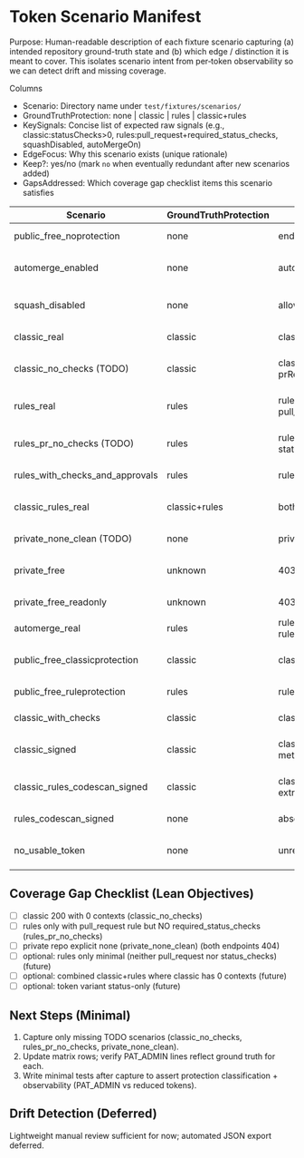 # Token Scenario Manifest

Purpose: Human-readable description of each fixture scenario capturing (a) intended repository ground-truth state and (b) which edge / distinction it is meant to cover. This isolates scenario intent from per‑token observability so we can detect drift and missing coverage.

Columns

- Scenario: Directory name under `test/fixtures/scenarios/`
- GroundTruthProtection: none | classic | rules | classic+rules
- KeySignals: Concise list of expected raw signals (e.g., classic:statusChecks>0, rules:pull_request+required_status_checks, squashDisabled, autoMergeOn)
- EdgeFocus: Why this scenario exists (unique rationale)
- Keep?: yes/no (mark `no` when eventually redundant after new scenarios added)
- GapsAddressed: Which coverage gap checklist items this scenario satisfies

| Scenario                        | GroundTruthProtection | KeySignals                                    | EdgeFocus                    | Keep? | GapsAddressed             |
| ------------------------------- | --------------------- | --------------------------------------------- | ---------------------------- | ----- | ------------------------- |
| public_free_noprotection        | none                  | endpoints absent                              | Public none baseline         | yes   | none-baseline             |
| automerge_enabled               | none                  | autoMergeEnabled=true                         | None + auto-merge positive   | yes   | auto-merge                |
| squash_disabled                 | none                  | allowSquashMerge=false                        | None + squash disabled       | yes   | squash-disabled           |
| classic_real                    | classic               | classic:checks>0, prRequired                  | Classic with checks + PR     | yes   | classic-baseline          |
| classic_no_checks (TODO)        | classic               | classic:checks=0, prRequired=false            | Classic minimal (0 contexts) | yes   | classic-zero-contexts     |
| rules_real                      | rules                 | rules:status_checks, no pull_request          | Rules checks only (no PR)    | yes   | rules-no-pr-rule          |
| rules_pr_no_checks (TODO)       | rules                 | rules:pull_request, no status_checks          | Rules PR only (0 contexts)   | yes   | rules-pr-no-checks        |
| rules_with_checks_and_approvals | rules                 | rules:pull_request+status_checks              | Rules both PR + checks       | yes   | rules-pr-and-checks       |
| classic_rules_real              | classic+rules         | both present, checks in both                  | Combined classic + rules     | yes   | combined-protection       |
| private_none_clean (TODO)       | none                  | private 404 both endpoints                    | Private none baseline        | yes   | private-none              |
| private_free                    | unknown               | 403 plan gating                               | Plan-gated unreadable sample | no    | plan-gating               |
| private_free_readonly           | unknown               | 403 read-only gating                          | Plan-gated read-only         | no    | plan-gating-readonly      |
| automerge_real                  | rules                 | rules:status_checks (duplicate of rules_real) | Redundant rules-only         | no    | duplicate                 |
| public_free_classicprotection   | classic               | classic present                               | Duplicate classic (public)   | no    | duplicate                 |
| public_free_ruleprotection      | rules                 | rules:pull_request+status_checks              | Duplicate rules both         | no    | duplicate                 |
| classic_with_checks             | classic               | classic:checks>0                              | Duplicate of classic_real    | no    | duplicate                 |
| classic_signed                  | classic               | classic:checks>0 + signatures meta            | Redundant (ignored signals)  | no    | redundant-signatures      |
| classic_rules_codescan_signed   | classic               | classic:checks>0 + ignored extras             | Redundant (ignored extras)   | no    | deprecated-extra-fields   |
| rules_codescan_signed           | none                  | absence + ignored extras                      | Redundant none variant       | no    | redundant-none            |
| no_usable_token                 | none                  | unreadable tokens scenario                    | Token unreadability baseline | no    | unreadable-token-baseline |

## Coverage Gap Checklist (Lean Objectives)

- [ ] classic 200 with 0 contexts (classic_no_checks)
- [ ] rules only with pull_request rule but NO required_status_checks (rules_pr_no_checks)
- [ ] private repo explicit none (private_none_clean) (both endpoints 404)
- [ ] optional: rules only minimal (neither pull_request nor status_checks) (future)
- [ ] optional: combined classic+rules where classic has 0 contexts (future)
- [ ] optional: token variant status-only (future)

## Next Steps (Minimal)

1. Capture only missing TODO scenarios (classic_no_checks, rules_pr_no_checks, private_none_clean).
2. Update matrix rows; verify PAT_ADMIN lines reflect ground truth for each.
3. Write minimal tests after capture to assert protection classification + observability (PAT_ADMIN vs reduced tokens).

## Drift Detection (Deferred)

Lightweight manual review sufficient for now; automated JSON export deferred.
